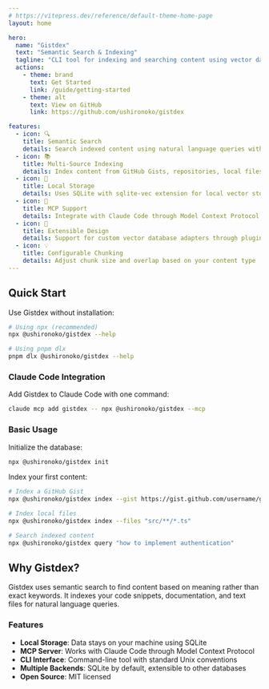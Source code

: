 ```yaml
---
# https://vitepress.dev/reference/default-theme-home-page
layout: home

hero:
  name: "Gistdex"
  text: "Semantic Search & Indexing"
  tagline: "CLI tool for indexing and searching content using vector databases"
  actions:
    - theme: brand
      text: Get Started
      link: /guide/getting-started
    - theme: alt
      text: View on GitHub
      link: https://github.com/ushironoko/gistdex

features:
  - icon: 🔍
    title: Semantic Search
    details: Search indexed content using natural language queries with Google's text-embedding-004 model
  - icon: 📚
    title: Multi-Source Indexing
    details: Index content from GitHub Gists, repositories, local files, or plain text
  - icon: 🚀
    title: Local Storage
    details: Uses SQLite with sqlite-vec extension for local vector storage
  - icon: 🤖
    title: MCP Support
    details: Integrate with Claude Code through Model Context Protocol
  - icon: 🔧
    title: Extensible Design
    details: Support for custom vector database adapters through plugin system
  - icon: 💡
    title: Configurable Chunking
    details: Adjust chunk size and overlap based on your content type
---
```


## Quick Start

Use Gistdex without installation:

```bash
# Using npx (recommended)
npx @ushironoko/gistdex --help

# Using pnpm dlx
pnpm dlx @ushironoko/gistdex --help
```

### Claude Code Integration

Add Gistdex to Claude Code with one command:

```bash
claude mcp add gistdex -- npx @ushironoko/gistdex --mcp
```

### Basic Usage

Initialize the database:

```bash
npx @ushironoko/gistdex init
```

Index your first content:

```bash
# Index a GitHub Gist
npx @ushironoko/gistdex index --gist https://gist.github.com/username/gist-id

# Index local files
npx @ushironoko/gistdex index --files "src/**/*.ts"

# Search indexed content
npx @ushironoko/gistdex query "how to implement authentication"
```

## Why Gistdex?

Gistdex uses semantic search to find content based on meaning rather than exact keywords. It indexes your code snippets, documentation, and text files for natural language queries.

### Features

- **Local Storage**: Data stays on your machine using SQLite
- **MCP Server**: Works with Claude Code through Model Context Protocol
- **CLI Interface**: Command-line tool with standard Unix conventions
- **Multiple Backends**: SQLite by default, extensible to other databases
- **Open Source**: MIT licensed
